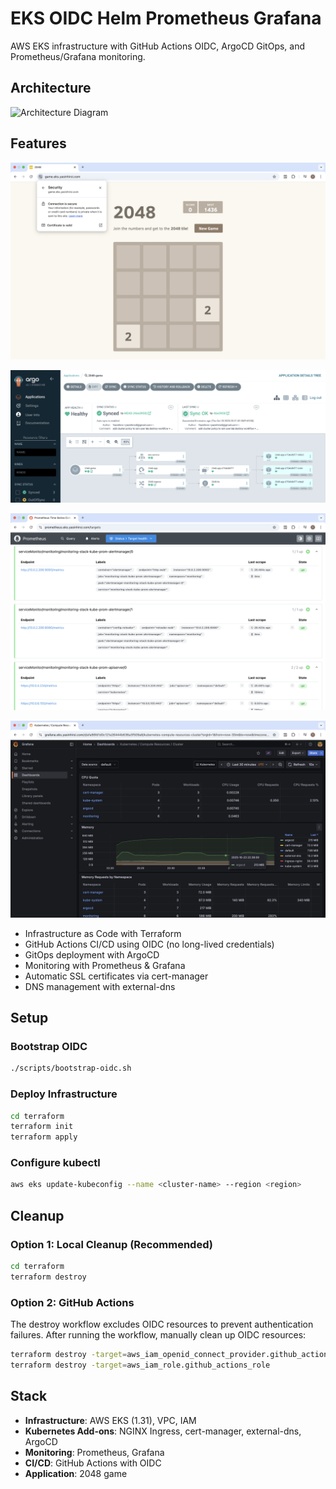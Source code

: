 # EKS OIDC Helm Prometheus Grafana

AWS EKS infrastructure with GitHub Actions OIDC, ArgoCD GitOps, and Prometheus/Grafana monitoring.

## Architecture

![Architecture Diagram](images/eks.gif)

## Features

![2048 Game Deployment](images/2048-secure.png)

![ArgoCD Dashboard](images/argocd-1.png)

![Prometheus Monitoring](images/prometheus-1.png)

![Grafana Visualization](images/grafana-1.png)

- Infrastructure as Code with Terraform
- GitHub Actions CI/CD using OIDC (no long-lived credentials)
- GitOps deployment with ArgoCD
- Monitoring with Prometheus & Grafana
- Automatic SSL certificates via cert-manager
- DNS management with external-dns

## Setup

### Bootstrap OIDC

```bash
./scripts/bootstrap-oidc.sh
```

### Deploy Infrastructure

```bash
cd terraform
terraform init
terraform apply
```

### Configure kubectl

```bash
aws eks update-kubeconfig --name <cluster-name> --region <region>
```

## Cleanup

### Option 1: Local Cleanup (Recommended)

```bash
cd terraform
terraform destroy
```

### Option 2: GitHub Actions

The destroy workflow excludes OIDC resources to prevent authentication failures. After running the workflow, manually clean up OIDC resources:

```bash
terraform destroy -target=aws_iam_openid_connect_provider.github_actions
terraform destroy -target=aws_iam_role.github_actions_role
```

## Stack

- **Infrastructure**: AWS EKS (1.31), VPC, IAM
- **Kubernetes Add-ons**: NGINX Ingress, cert-manager, external-dns, ArgoCD
- **Monitoring**: Prometheus, Grafana
- **CI/CD**: GitHub Actions with OIDC
- **Application**: 2048 game 

